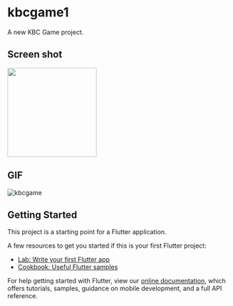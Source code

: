 # kbcgame1

A new KBC Game project.

## Screen shot

<img src = 'https://user-images.githubusercontent.com/102577515/169962137-d2eaa317-8995-436f-958f-0bec15d772d4.png' width=200/>

## GIF

![kbcgame](https://user-images.githubusercontent.com/102577515/169962123-eb50ea9f-eded-4445-a212-e9464cf671d4.gif)

## Getting Started

This project is a starting point for a Flutter application.

A few resources to get you started if this is your first Flutter project:

- [Lab: Write your first Flutter app](https://flutter.dev/docs/get-started/codelab)
- [Cookbook: Useful Flutter samples](https://flutter.dev/docs/cookbook)

For help getting started with Flutter, view our
[online documentation](https://flutter.dev/docs), which offers tutorials,
samples, guidance on mobile development, and a full API reference.
